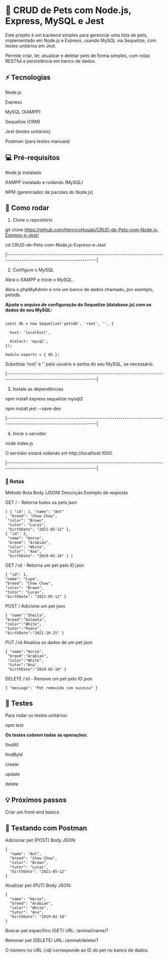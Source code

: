 # 🐾 CRUD de Pets com Node.js, Express, MySQL e Jest

Este projeto é um backend simples para gerenciar uma lista de pets, implementado em Node.js e Express, usando MySQL via Sequelize, com testes unitários em Jest.

Permite criar, ler, atualizar e deletar pets de forma simples, com rotas RESTful e persistência em banco de dados.


## ⚡ Tecnologias

Node.js

Express

MySQL (XAMPP)

Sequelize (ORM)

Jest (testes unitários)

Postman (para testes manuais)


## 💻 Pré-requisitos

Node.js instalado

XAMPP instalado e rodando (MySQL)

NPM (gerenciador de pacotes do Node.js)


## 🚀 Como rodar
1. Clone o repositório
   
git clone https://github.com/HenricoHosaki/CRUD-de-Pets-com-Node.js-Express-e-Jest/

cd CRUD-de-Pets-com-Node.js-Express-e-Jest

|--------------------------------------------------------------------------------------------------------------------------|

2. Configure o MySQL

Abra o XAMPP e inicie o MySQL.

Abra o phpMyAdmin e crie um banco de dados chamado, por exemplo, petsdb.

**Ajuste o arquivo de configuração do Sequelize (database.js) com os dados do seu MySQL:**

```const { Sequelize } = require('sequelize');

const db = new Sequelize('petsdb', 'root', '', {

  host: 'localhost',
  
  dialect: 'mysql',
});

module.exports = { db };
```

Substitua 'root' e '' pelo usuário e senha do seu MySQL, se necessário.

|--------------------------------------------------------------------------------------------------------------------------|

3. Instale as dependências
   
npm install express sequelize mysql2

npm install jest --save-dev

|--------------------------------------------------------------------------------------------------------------------------|

4. Inicie o servidor
   
node index.js

O servidor estará rodando em http://localhost:1000.

|--------------------------------------------------------------------------------------------------------------------------|

### 🐶 Rotas
Método	Rota	Body (JSON)	Descrição	Exemplo de resposta

GET /	-	Retorna todos os pets	json 
```
[ { "id": 1, "name": "Ant"
, "breed": "Chow Chow",
 "color": "Brown",
 "tutor": "Lucas",
 "birthDate": "2021-05-12" },
{ "id": 2,
 "name": "Horse",
 "breed": "Arabian",
 "color": "White",
 "tutor": "Ana",
 "birthDate": "2019-02-10" } ]
```
GET /:id	-	Retorna um pet pelo ID	json 
```
{ "id": 1,
"name": "Lupo",
"breed": "Chow Chow",
"color": "Brown",
"tutor": "Lucas",
"birthDate": "2021-05-12" }
```

POST / Adicione um pet json
```
{ "name":"Sheila",
"breed":"Dalmata",
"color":"White",
"tutor":"Pedro",
"birthDate":"2021-10-25" }
```

PUT /:id	Atualiza os dados de um pet json
```
{ "name":"Horse",
 "breed":"Arabian",
 "color":"White",
 "tutor":"Ana",
 "birthDate":"2019-02-10" }
```

DELETE /:id	-	Remove um pet pelo ID json 

```{ "message": "Pet removido com sucesso" }```


## 🧪 Testes

Para rodar os testes unitários:

npm test


**Os testes cobrem todas as operações:**

findAll

findById

create

update

delete


## 💡 Próximos passos

Criar um front-end básico


## 🔗 Testando com Postman

Adicionar pet (POST)
Body JSON:
```
{
  "name": "Ant",
  "breed": "Chow Chow",
  "color": "Brown",
  "tutor": "Lucas",
  "birthDate": "2021-05-12"
}
```

Atualizar pet (PUT)
Body JSON:
```
{
  "name": "Horse",
  "breed": "Arabian",
  "color": "White",
  "tutor": "Ana",
  "birthDate": "2019-02-10"
}
```

Buscar pet específico (GET)
URL: /animal/name/1

Remover pet (DELETE)
URL: /animal/delete/1

O número no URL (:id) corresponde ao ID do pet no banco de dados.
